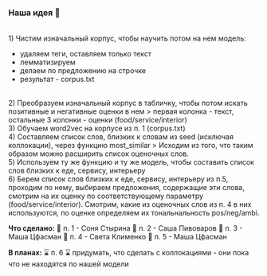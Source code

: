 ### Наша идея 🚽
<br /> 1) Чистим изначальный корпус, чтобы научить потом на нем модель: 
  * удаляем теги, оставляем только текст
  * лемматизируем
  * делаем по предложению на строчке
  * результат - corpus.txt

<br />
2) Преобразуем изначальный корпус в табличку, чтобы потом искать позитивные и негативные оценки в нем
> первая колонка - текст, остальные 3 колонки - оценки (food/service/interior)

<br />
3) Обучаем word2vec на корпусе из п. 1 (corpus.txt)

<br />
4) Составляем список слов, близких к словам из seed (исключая коллокации), через функцию most_similar
> Исходим из того, что таким образом можно расширить список оценочных слов.

<br />
5) Используем ту же функцию и ту же модель, чтобы составить список слов близких к еде, сервису, интерьеру

<br />
6) Берем список слов близких к еде, сервису, интерьеру из п.5, проходим по нему, выбираем предложения, содержащие эти слова, смотрим на их оценку по соответствующему параметру (food/service/interior). Смотрим, какие из оценочных слов из п. 4 в них используются, по оценке определяем их тональнальность pos/neg/ambi.


**Что сделано:**
🚀 п. 1 - Соня Стырина 
🚀 п. 2 - Саша Пивоваров 
🚀 п. 3 - Маша Цфасман 
🚀 п. 4 - Света Клименко 
🚀 п. 5 - Маша Цфасман 

**В планах:**
⌛ п. 6 
⌛ придумать, что сделать с коллокациями - они пока что не находятся по нашей модели



